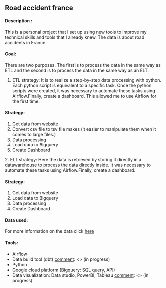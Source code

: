 ## Road accident france


#### Description :
This is a personal project that I set up using new tools to improve my technical skills and tools that I already knew.
The data is about road accidents in France.

#### Goal:
There are two purposes. The first is to process the data in the same way as ETL and the second is to process the data in the same way as an ELT.

1. ETL strategy: It is to realize a step-by-step data processing with python. Each python script is equivalent to a specific task.
Once the python scripts were created, it was necessary to automate these tasks using Airflow.Finally, create a dashboard. 
This allowed me to use Airflow for the first time.

#### Strategy:
1. Get data from website
2. Convert csv file to tsv file makes (it easier to manipulate them when it comes to large files.)
3. Data processing
4. Load data to Bigquery
5. Create Dashboard

[comment]: <> (ELT strategy in progress)
2. ELT strategy: Here the data is retrieved by storing it directly in a datawarehouse to process the data directly inside.
It was necessary to automate these tasks using Airflow.Finally, create a dashboard.

#### Strategy:
1. Get data from website
2. Load data to Bigquery
3. Data processing
4. Create Dashboard

#### Data used:
For more information on the data click [here](https://www.data.gouv.fr/en/datasets/base-de-donnees-accidents-corporels-de-la-circulation/#_)

#### Tools:
- Airflow
- Data build tool (dbt) [comment]: <> (in progress)
- Python
- Google cloud platform (Bigquery: SQL query, API)
- Data visualization: Data studio, PowerBI, Tableau [comment]: <> (in progress)
